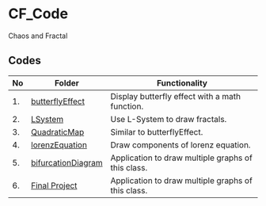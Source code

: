 # CF_Code

Chaos and Fractal

## Codes

| No  | Folder                                                                                             | Functionality                                      |
| --- | -------------------------------------------------------------------------------------------------- | -------------------------------------------------- |
| 1.  | [butterflyEffect](https://github.com/belongtothenight/CF_Code/tree/main/src/butterflyEffect)       | Display butterfly effect with a math function.     |
| 2.  | [LSystem](https://github.com/belongtothenight/CF_Code/tree/main/src/LSystem)                       | Use L-System to draw fractals.                     |
| 3.  | [QuadraticMap](https://github.com/belongtothenight/CF_Code/tree/main/src/QuadraticMap)             | Similar to butterflyEffect.                        |
| 4.  | [lorenzEquation](https://github.com/belongtothenight/CF_Code/tree/main/src/lorenzEquation)         | Draw components of lorenz equation.                |
| 5.  | [bifurcationDiagram](https://github.com/belongtothenight/CF_Code/tree/main/src/bifurcationDiagram) | Application to draw multiple graphs of this class. |
| 6.  | [Final Project](https://github.com/belongtothenight/CF_Code/tree/main/src/final)                   | Application to draw multiple graphs of this class. |
